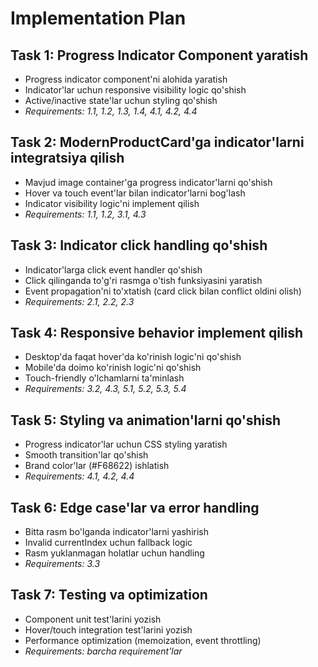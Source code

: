 # Implementation Plan

## Task 1: Progress Indicator Component yaratish
- Progress indicator component'ni alohida yaratish
- Indicator'lar uchun responsive visibility logic qo'shish
- Active/inactive state'lar uchun styling qo'shish
- _Requirements: 1.1, 1.2, 1.3, 1.4, 4.1, 4.2, 4.4_

## Task 2: ModernProductCard'ga indicator'larni integratsiya qilish
- Mavjud image container'ga progress indicator'larni qo'shish
- Hover va touch event'lar bilan indicator'larni bog'lash
- Indicator visibility logic'ni implement qilish
- _Requirements: 1.1, 1.2, 3.1, 4.3_

## Task 3: Indicator click handling qo'shish
- Indicator'larga click event handler qo'shish
- Click qilinganda to'g'ri rasmga o'tish funksiyasini yaratish
- Event propagation'ni to'xtatish (card click bilan conflict oldini olish)
- _Requirements: 2.1, 2.2, 2.3_

## Task 4: Responsive behavior implement qilish
- Desktop'da faqat hover'da ko'rinish logic'ni qo'shish
- Mobile'da doimo ko'rinish logic'ni qo'shish
- Touch-friendly o'lchamlarni ta'minlash
- _Requirements: 3.2, 4.3, 5.1, 5.2, 5.3, 5.4_

## Task 5: Styling va animation'larni qo'shish
- Progress indicator'lar uchun CSS styling yaratish
- Smooth transition'lar qo'shish
- Brand color'lar (#F68622) ishlatish
- _Requirements: 4.1, 4.2, 4.4_

## Task 6: Edge case'lar va error handling
- Bitta rasm bo'lganda indicator'larni yashirish
- Invalid currentIndex uchun fallback logic
- Rasm yuklanmagan holatlar uchun handling
- _Requirements: 3.3_

## Task 7: Testing va optimization
- Component unit test'larini yozish
- Hover/touch integration test'larini yozish
- Performance optimization (memoization, event throttling)
- _Requirements: barcha requirement'lar_